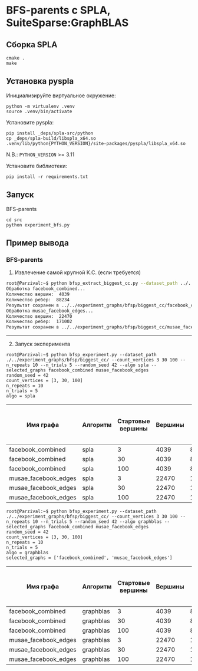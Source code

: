 # BFS-parents c SPLA, SuiteSparse:GraphBLAS

## Cборка SPLA
```
cmake .
make
```

## Установка pyspla

Инициализируйте виртуальное окружение:
```
python -m virtualenv .venv
source .venv/bin/activate
```

Установите pyspla:
```
pip install _deps/spla-src/python
cp _deps/spla-build/libspla_x64.so .venv/lib/python{PYTHON_VERSION}/site-packages/pyspla/libspla_x64.so
```
N.B.: `PYTHON_VERSION` >= 3.11

Установите библиотеки:
```
pip install -r requirements.txt
```
## Запуск

BFS-parents


```
cd src
python experiment_bfs.py
```

## Пример вывода 

### BFS-parents
1. Извлечение самой крупной К.С. (если требуется)

```bash
root@Parzival:~$ python bfsp_extract_biggest_cc.py --dataset_path ../../experiment_graphs/bfsp/graphs/
Обработка facebook_combined...
Количество вершин:  4039
Количество ребер:  88234
Результат сохранен в ../../experiment_graphs/bfsp/biggest_cc/facebook_combined.csv
Обработка musae_facebook_edges...
Количество вершин:  22470
Количество ребер:  171002
Результат сохранен в ../../experiment_graphs/bfsp/biggest_cc/musae_facebook_edges.csv
```
---

2. Запуск эксперимента

```
root@Parzival:~$ python bfsp_experiment.py --dataset_path ./../experiment_graphs/bfsp/biggest_cc/ --count_vertices 3 30 100 --n_repeats 10 --n_trials 5 --random_seed 42 --algo spla --selected_graphs facebook_combined musae_facebook_edges
random_seed = 42
count_vertices = [3, 30, 100]
n_repeats = 10
n_trials = 5
algo = spla
```
| Имя графа            | Алгоритм | Стартовые вершины | Вершины | Рёбра  | Среднее время на вершину (с) | Среднее время (с) | С.О. |
| -------------------- | -------- | ----------------- | ------- | ------ | ---------------------------- | ----------------- | ---- |
| facebook_combined    | spla     | 3                 | 4039    | 88234  | 0.006                        | 0.02              | 0.00 |
| facebook_combined    | spla     | 30                | 4039    | 88234  | 0.006                        | 0.17              | 0.02 |
| facebook_combined    | spla     | 100               | 4039    | 88234  | 0.005                        | 0.54              | 0.07 |
| musae_facebook_edges | spla     | 3                 | 22470   | 171002 | 0.024                        | 0.07              | 0.01 |
| musae_facebook_edges | spla     | 30                | 22470   | 171002 | 0.023                        | 0.70              | 0.04 |
| musae_facebook_edges | spla     | 100               | 22470   | 171002 | 0.024                        | 2.37              | 0.06 |

```
root@Parzival:~$ python bfsp_experiment.py --dataset_path ./../experiment_graphs/bfsp/biggest_cc/ --count_vertices 3 30 100 --n_repeats 10 --n_trials 5 --random_seed 42 --algo graphblas --selected_graphs facebook_combined musae_facebook_edges
random_seed = 42
count_vertices = [3, 30, 100]
n_repeats = 10
n_trials = 5
algo = graphblas
selected_graphs = ['facebook_combined', 'musae_facebook_edges']
```
| Имя графа            | Алгоритм  | Стартовые вершины | Вершины | Рёбра  | Среднее время на вершину (с) | Среднее время (с) | С.О. |
| -------------------- | --------- | ----------------- | ------- | ------ | ---------------------------- | ----------------- | ---- |
| facebook_combined    | graphblas | 3                 | 4039    | 88234  | 0.004                        | 0.01              | 0.00 |
| facebook_combined    | graphblas | 30                | 4039    | 88234  | 0.003                        | 0.10              | 0.02 |
| facebook_combined    | graphblas | 100               | 4039    | 88234  | 0.004                        | 0.41              | 0.13 |
| musae_facebook_edges | graphblas | 3                 | 22470   | 171002 | 0.020                        | 0.06              | 0.02 |
| musae_facebook_edges | graphblas | 30                | 22470   | 171002 | 0.013                        | 0.40              | 0.04 |
| musae_facebook_edges | graphblas | 100               | 22470   | 171002 | 0.014                        | 1.41              | 0.08 |

